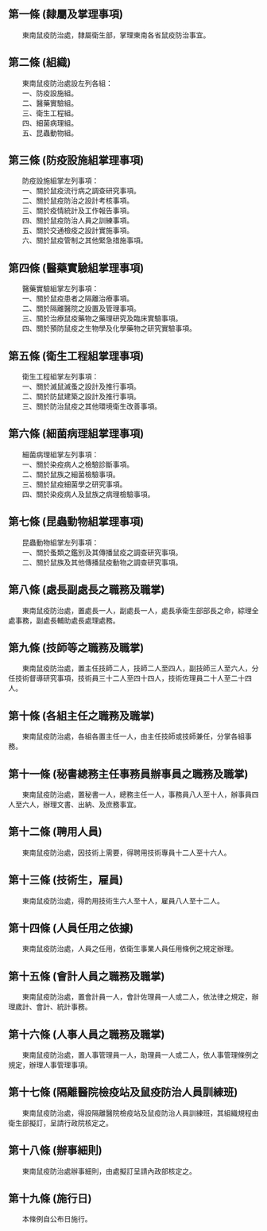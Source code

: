 第一條 (隸屬及掌理事項)
-----------------------
　　東南鼠疫防治處，隸屬衛生部，掌理東南各省鼠疫防治事宜。  


第二條 (組織)
-------------
　　東南鼠疫防治處設左列各組：  
　　一、防疫設施組。  
　　二、醫藥實驗組。  
　　三、衛生工程組。  
　　四、細菌病理組。  
　　五、昆蟲動物組。  


第三條 (防疫設施組掌理事項)
---------------------------
　　防疫設施組掌左列事項：  
　　一、關於鼠疫流行病之調查研究事項。  
　　二、關於鼠疫防治之設計考核事項。  
　　三、關於疫情統計及工作報告事項。  
　　四、關於鼠疫防治人員之訓練事項。  
　　五、關於交通檢疫之設計實施事項。  
　　六、關於鼠疫管制之其他緊急措施事項。  


第四條 (醫藥實驗組掌理事項)
---------------------------
　　醫藥實驗組掌左列事項：  
　　一、關於鼠疫患者之隔離治療事項。  
　　二、關於隔離醫院之設置及管理事項。  
　　三、關於治療鼠疫藥物之藥理研究及臨床實驗事項。  
　　四、關於預防鼠疫之生物學及化學藥物之研究實驗事項。  


第五條 (衛生工程組掌理事項)
---------------------------
　　衛生工程組掌左列事項：  
　　一、關於滅鼠滅蚤之設計及推行事項。  
　　二、關於防鼠建築之設計及推行事項。  
　　三、關於防治鼠疫之其他環境衛生改善事項。  


第六條 (細菌病理組掌理事項)
---------------------------
　　細菌病理組掌左列事項：  
　　一、關於染疫病人之檢驗診斷事項。  
　　二、關於鼠族之細菌檢驗事項。  
　　三、關於鼠疫細菌學之研究事項。  
　　四、關於染疫病人及鼠族之病理檢驗事項。  


第七條 (昆蟲動物組掌理事項)
---------------------------
　　昆蟲動物組掌左列事項：  
　　一、關於蚤類之鑑別及其傳播鼠疫之調查研究事項。  
　　二、關於鼠族及其他傳播鼠疫動物之調查研究事項。  


第八條 (處長副處長之職務及職掌)
-------------------------------
　　東南鼠疫防治處，置處長一人，副處長一人，處長承衛生部部長之命，綜理全處事務，副處長輔助處長處理處務。  


第九條 (技師等之職務及職掌)
---------------------------
　　東南鼠疫防治處，置主任技師二人，技師二人至四人，副技師三人至六人，分任技術督導研究事項，技術員三十二人至四十四人，技術佐理員二十人至二十四人。  


第十條 (各組主任之職務及職掌)
-----------------------------
　　東南鼠疫防治處，各組各置主任一人，由主任技師或技師兼任，分掌各組事務。  


第十一條 (秘書總務主任事務員辦事員之職務及職掌)
-----------------------------------------------
　　東南鼠疫防治處，置秘書一人，總務主任一人，事務員八人至十人，辦事員四人至六人，辦理文書、出納、及庶務事宜。  


第十二條 (聘用人員)
-------------------
　　東南鼠疫防治處，因技術上需要，得聘用技術專員十二人至十六人。  


第十三條 (技術生，雇員)
-----------------------
　　東南鼠疫防治處，得酌用技術生六人至十人，雇員八人至十二人。  


第十四條 (人員任用之依據)
-------------------------
　　東南鼠疫防治處，人員之任用，依衛生事業人員任用條例之規定辦理。  


第十五條 (會計人員之職務及職掌)
-------------------------------
　　東南鼠疫防治處，置會計員一人，會計佐理員一人或二人，依法律之規定，辦理歲計、會計、統計事務。  


第十六條 (人事人員之職務及職掌)
-------------------------------
　　東南鼠疫防治處，置人事管理員一人，助理員一人或二人，依人事管理條例之規定，辦理人事管理事項。  


第十七條 (隔離醫院檢疫站及鼠疫防治人員訓練班)
---------------------------------------------
　　東南鼠疫防治處，得設隔離醫院檢疫站及鼠疫防治人員訓練班，其組織規程由衛生部擬訂，呈請行政院核定之。  


第十八條 (辦事細則)
-------------------
　　東南鼠疫防治處辦事細則，由處擬訂呈請內政部核定之。  


第十九條 (施行日)
-----------------
　　本條例自公布日施行。